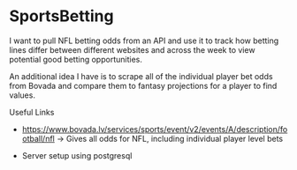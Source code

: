 # SportsBetting
I want to pull NFL betting odds from an API and use it to track how betting lines differ between different websites and across the week to view potential good betting opportunities.

An additional idea I have is to scrape all of the individual player bet odds from Bovada and compare them to fantasy projections for a player to find values. 

Useful Links
- https://www.bovada.lv/services/sports/event/v2/events/A/description/football/nfl -> Gives all odds for NFL, including individual player level bets

* Server setup using postgresql
